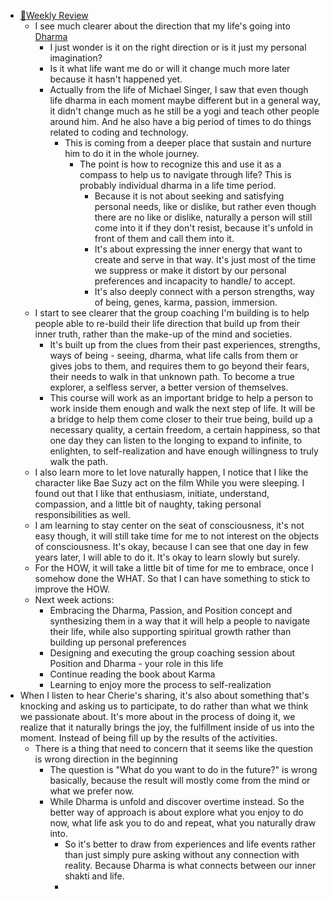 - [📝Weekly Review](<📝Weekly Review.md>)
    - I see much clearer about the direction that my life's going into [Dharma](<Dharma.md>)
        - I just wonder is it on the right direction or is it just my personal imagination?
        - Is it what life want me do or will it change much more later because it hasn't happened yet.
        - Actually from the life of Michael Singer, I saw that even though life dharma in each moment maybe different but in a general way, it didn't change much as he still be a yogi and teach other people around him. And he also have a big period of times to do things related to coding and technology.
            - This is coming from a deeper place that sustain and nurture him to do it in the whole journey.
                - The point is how to recognize this and use it as a compass to help us to navigate through life? This is probably individual dharma in a life time period.
                    - Because it is not about seeking and satisfying personal needs, like or dislike, but rather even though there are no like or dislike, naturally a person will still come into it if they don't resist, because it's unfold in front of them and call them into it.
                    - It's about expressing the inner energy that want to create and serve in that way. It's just most of the time we suppress or make it distort by our personal preferences and incapacity to handle/ to accept.
                    - It's also deeply connect with a person strengths, way of being, genes, karma, passion, immersion.
    - I start to see clearer that the group coaching I'm building is to help people able to re-build their life direction that build up from their inner truth, rather than the make-up of the mind and societies. 
        - It's built up from the clues from their past experiences, strengths, ways of being - seeing, dharma, what life calls from them or gives jobs to them, and requires them to go beyond their fears, their needs to walk in that unknown path. To become a true explorer, a selfless server, a better version of themselves.
        - This course will work as an important bridge to help a person to work inside them enough and walk the next step of life. It will be a bridge to help them come closer to their true being, build up a necessary quality, a certain freedom, a certain happiness, so that one day they can listen to the longing to expand to infinite, to enlighten, to self-realization and have enough willingness to truly walk the path.
    - I also learn more to let love naturally happen, I notice that I like the character like Bae Suzy act on the film While you were sleeping. I found out that I like that enthusiasm, initiate, understand, compassion, and a little bit of naughty, taking personal responsibilities as well.
    - I am learning to stay center on the seat of consciousness, it's not easy though, it will still take time for me to not interest on the objects of consciousness. It's okay, because I can see that one day in few years later, I will able to do it. It's okay to learn slowly but surely. 
    - For the HOW, it will take a little bit of time for me to embrace, once I somehow done the WHAT. So that I can have something to stick to improve the HOW. 
    - Next week actions:
        - Embracing the Dharma, Passion, and Position concept and synthesizing them in a way that it will help a people to navigate their life, while also supporting spiritual growth rather than building up personal preferences
        - Designing and executing the group coaching session about Position and Dharma - your role in this life
        - Continue reading the book about Karma
        - Learning to enjoy more the process to self-realization
- When I listen to hear Cherie's sharing, it's also about something that's knocking and asking us to participate, to do rather than what we think we passionate about. It's more about in the process of doing it, we realize that it naturally brings the joy, the fulfillment inside of us into the moment. Instead of being fill up by the results of the activities.
    - There is a thing that need to concern that it seems like the question is wrong direction in the beginning
        - The question is "What do you want to do in the future?" is wrong basically, because the result will mostly come from the mind or what we prefer now.
        - While Dharma is unfold and discover overtime instead. So the better way of approach is about explore what you enjoy to do now, what life ask you to do and repeat, what you naturally draw into.
            - So it's better to draw from experiences and life events rather than just simply pure asking without any connection with reality. Because Dharma is what connects between our inner shakti and life.
            - 
